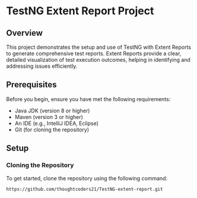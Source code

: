 # TestNG Extent Report Project

## Overview

This project demonstrates the setup and use of TestNG with Extent Reports to generate comprehensive test reports. Extent Reports provide a clear, detailed visualization of test execution outcomes, helping in identifying and addressing issues efficiently.

## Prerequisites

Before you begin, ensure you have met the following requirements:
- Java JDK (version 8 or higher)
- Maven (version 3 or higher)
- An IDE (e.g., IntelliJ IDEA, Eclipse)
- Git (for cloning the repository)

## Setup

### Cloning the Repository

To get started, clone the repository using the following command:

```HTTPS
https://github.com/thoughtcoders21/TestNG-extent-report.git
